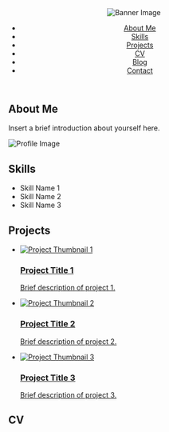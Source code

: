<!DOCTYPE html>
<html>
  <head>
    <title>Your Name - Personal Website</title>
    <meta charset="UTF-8">
    <meta name="viewport" content="width=device-width, initial-scale=1.0">
    <link href="https://fonts.googleapis.com/css?family=Lato:400,700" rel="stylesheet">
    <link rel="stylesheet" href="style.css">
  </head>
  <body>
    <header>
      <div class="banner">
        <img src="banner-image.jpg" alt="Banner Image">
      </div>
      <nav>
        <ul>
          <li><a href="#about-me">About Me</a></li>
          <li><a href="#skills">Skills</a></li>
          <li><a href="#projects">Projects</a></li>
          <li><a href="#cv">CV</a></li>
          <li><a href="#blog">Blog</a></li>
          <li><a href="#contact">Contact</a></li>
        </ul>
      </nav>
    </header>
    <main>
      <section id="about-me">
        <div class="container">
          <h2>About Me</h2>
          <p>Insert a brief introduction about yourself here.</p>
          <img src="profile-image.jpg" alt="Profile Image">
        </div>
      </section>
      <section id="skills">
        <div class="container">
          <h2>Skills</h2>
          <ul>
            <li>
              <span class="skill-name">Skill Name 1</span>
              <span class="skill-bar"><span style="width:80%"></span></span>
            </li>
            <li>
              <span class="skill-name">Skill Name 2</span>
              <span class="skill-bar"><span style="width:70%"></span></span>
            </li>
            <li>
              <span class="skill-name">Skill Name 3</span>
              <span class="skill-bar"><span style="width:60%"></span></span>
            </li>
          </ul>
        </div>
      </section>
      <section id="projects">
        <div class="container">
          <h2>Projects</h2>
          <ul>
            <li>
              <a href="#">
                <img src="project-thumbnail-1.jpg" alt="Project Thumbnail 1">
                <h3>Project Title 1</h3>
                <p>Brief description of project 1.</p>
              </a>
            </li>
            <li>
              <a href="#">
                <img src="project-thumbnail-2.jpg" alt="Project Thumbnail 2">
                <h3>Project Title 2</h3>
                <p>Brief description of project 2.</p>
              </a>
            </li>
            <li>
              <a href="#">
                <img src="project-thumbnail-3.jpg" alt="Project Thumbnail 3">
                <h3>Project Title 3</h3>
                <p>Brief description of project 3.</p>
              </a>
            </li>
          </ul>
        </div>
      </section>
      <section id="cv">
        <div class="container">
          <h2>CV
